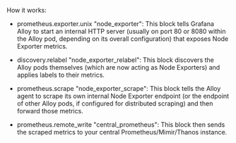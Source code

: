 How it works:

* prometheus.exporter.unix "node_exporter": This block tells Grafana Alloy to start an internal HTTP server (usually on port 80 or 8080 within the Alloy pod, depending on its overall configuration) that exposes Node Exporter metrics.

* discovery.relabel "node_exporter_relabel": This block discovers the Alloy pods themselves (which are now acting as Node Exporters) and applies labels to their metrics.

* prometheus.scrape "node_exporter_scrape": This block tells the Alloy agent to scrape its own internal Node Exporter endpoint (or the endpoint of other Alloy pods, if configured for distributed scraping) and then forward those metrics.

* prometheus.remote_write "central_prometheus": This block then sends the scraped metrics to your central Prometheus/Mimir/Thanos instance.
